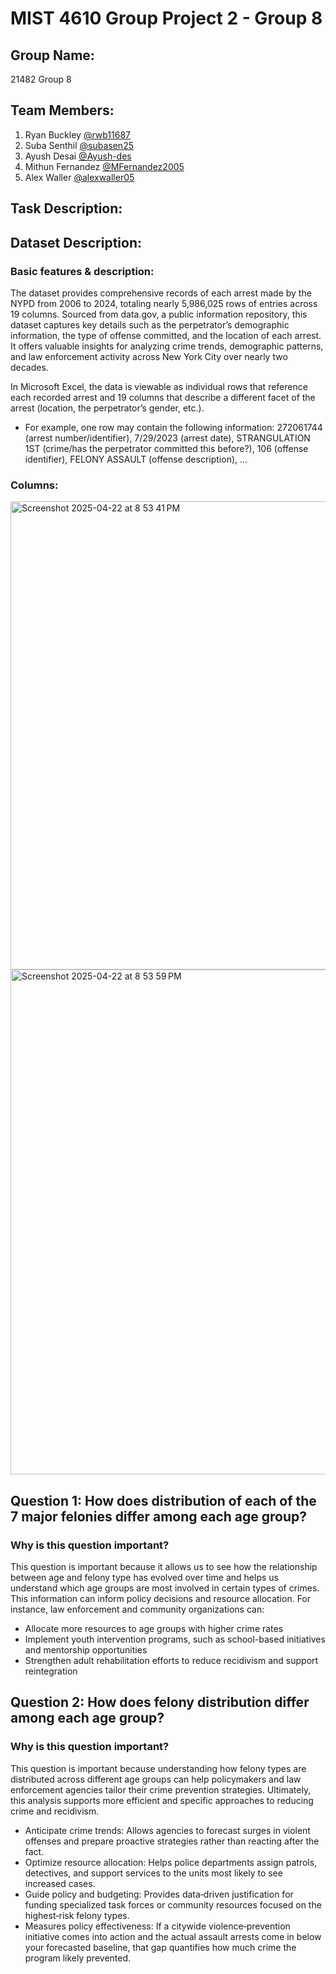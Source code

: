 # MIST 4610 Group Project 2 - Group 8

## Group Name:
21482 Group 8

## Team Members:

1. Ryan Buckley [@rwb11687](https://www.github.com/rwb11687)
2. Suba Senthil [@subasen25](https://github.com/subasen25)
3. Ayush Desai [@Ayush-des](https://github.com/Ayush-des)
4. Mithun Fernandez [@MFernandez2005](https://www.github.com/MFernandez2005)
5. Alex Waller [@alexwaller05](https://www.github.com/alexwaller05)
## Task Description: 

## Dataset Description:
### Basic features & description:
The dataset provides comprehensive records of each arrest made by the NYPD from 2006 to 2024, totaling nearly 5,986,025 rows of entries across 19 columns. Sourced from data.gov, a public information repository, this dataset captures key details such as the perpetrator’s demographic information, the type of offense committed, and the location of each arrest. It offers valuable insights for analyzing crime trends, demographic patterns, and law enforcement activity across New York City over nearly two decades.

In Microsoft Excel, the data is viewable as individual rows that reference each recorded arrest and 19 columns that describe a different facet of the arrest (location, the perpetrator’s gender, etc.).

* For example, one row may contain the following information: 272061744 (arrest number/identifier), 7/29/2023 (arrest date), STRANGULATION 1ST (crime/has the perpetrator  committed this before?), 106 (offense identifier), FELONY ASSAULT (offense description), ...
### Columns:
<img width="749" alt="Screenshot 2025-04-22 at 8 53 41 PM" src="https://github.com/user-attachments/assets/3f5ae25f-9da0-4a20-b7a9-66c279713ea8" />

<img width="808" alt="Screenshot 2025-04-22 at 8 53 59 PM" src="https://github.com/user-attachments/assets/42abe840-e3d6-40e5-b270-cf1aa6520039" />

## Question 1: How does distribution of each of the 7 major felonies differ among each age group?
### Why is this question important?
This question is important because it allows us to see how the relationship between age and felony type has evolved over time and helps us understand which age groups are most involved in certain types of crimes. This information can inform policy decisions and resource allocation. For instance, law enforcement and community organizations can:
* Allocate more resources to age groups with higher crime rates
* Implement youth intervention programs, such as school-based initiatives and mentorship opportunities
* Strengthen adult rehabilitation efforts to reduce recidivism and support reintegration


## Question 2: How does felony distribution differ among each age group?
### Why is this question important?
This question is important because understanding how felony types are distributed across different age groups can help policymakers and law enforcement agencies tailor their crime prevention strategies. Ultimately, this analysis supports more efficient and specific approaches to reducing crime and recidivism.
* Anticipate crime trends: Allows agencies to forecast surges in violent offenses and prepare proactive strategies rather than reacting after the fact.
* Optimize resource allocation: Helps police departments assign patrols, detectives, and support services to the units most likely to see increased cases.
* Guide policy and budgeting: Provides data‑driven justification for funding specialized task forces or community resources focused on the highest‐risk felony types.
* Measures policy effectiveness: If a citywide violence‑prevention initiative comes into action and the actual assault arrests come in below your forecasted baseline, that gap quantifies how much crime the program likely prevented.

